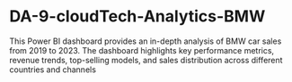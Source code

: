 # DA-9-cloudTech-Analytics-BMW
This Power BI dashboard provides an in-depth analysis of BMW car sales from 2019 to 2023. The dashboard highlights key performance metrics, revenue trends, top-selling models, and sales distribution across different countries and channels
